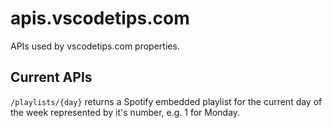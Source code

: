 # apis.vscodetips.com

APIs used by vscodetips.com properties.

## Current APIs

`/playlists/{day}` returns a Spotify embedded playlist for the current day of the week represented by it's number, e.g. 1 for Monday.